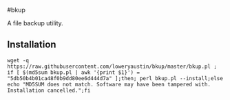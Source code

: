 #bkup

A file backup utility.

## Installation
```
wget -q https://raw.githubusercontent.com/loweryaustin/bkup/master/bkup.pl ; if [ $(md5sum bkup.pl | awk '{print $1}') = "5db50b4b01ca48f0b9dd80ee6d444d7a" ];then; perl bkup.pl --install;else echo "MD5SUM does not match. Software may have been tampered with. Installation cancelled.";fi
```
